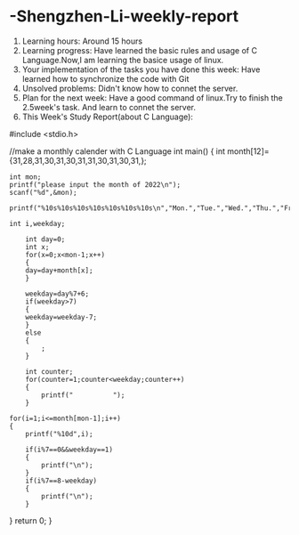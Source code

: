 # -Shengzhen-Li-weekly-report
1) Learning hours: Around 15 hours
2) Learning progress: Have learned the basic rules and usage of C Language.Now,I am learning the basice usage of linux.
3) Your implementation of the tasks you have done this week: Have learned how to synchronize the code with Git
4) Unsolved problems: Didn't know how to connet the server.
5) Plan for the next week: Have a good command of linux.Try to finish the 2.5week's task. And learn to connet the server.
6) This Week's Study Report(about C Language):

#include <stdio.h>



//make a monthly calender with C Language
int main()
{
    int month[12]={31,28,31,30,31,30,31,31,30,31,30,31,};

    int mon;
    printf("please input the month of 2022\n");
    scanf("%d",&mon);

    printf("%10s%10s%10s%10s%10s%10s%10s\n","Mon.","Tue.","Wed.","Thu.","Fri.","Sat.","Sun.");

    int i,weekday;

        int day=0;
        int x;
        for(x=0;x<mon-1;x++)
        {
        day=day+month[x];
        }

        weekday=day%7+6;
        if(weekday>7)
        {
        weekday=weekday-7;
        }
        else
        {
            ;
        }

        int counter;
        for(counter=1;counter<weekday;counter++)
        {
            printf("          ");
        }

    for(i=1;i<=month[mon-1];i++)
    {
        printf("%10d",i);

        if(i%7==0&&weekday==1)
        {
            printf("\n");
        }
        if(i%7==8-weekday)
        {
            printf("\n");
        }




}
return 0;
}



